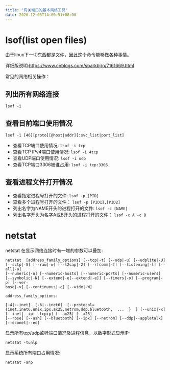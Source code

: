 ```yaml
---
title: "有关端口的基本网络工具"
date: 2020-12-03T14:00:51+08:00
---
```


# lsof(list open files)

由于linux下一切东西都是文件，因此这个命令能够做各种事情。

详细版说明:https://www.cnblogs.com/sparkbj/p/7161669.html

常见的网络相关操作：

## 列出所有网络连接

```lsof -i```

## 查看目前端口使用情况

`lsof -i [46][proto][@host|addr][:svc_list|port_list]`

* 查看TCP端口使用情况: `lsof -i tcp`
* 查看TCP IPv4端口使用情况: `lsof -i 4tcp`
* 查看UDP端口使用情况: `lsof -i udp`
* 查看TCP端口3306被谁占用: `lsof -i tcp:3306`

## 查看进程文件打开情况

* 查看指定进程号打开的文件: `lsof -p [PID]`
* 查看多个进程号打开的文件： `lsof -p [PID1],[PID2]`
* 列出名字为NAME开头的进程打开的文件: `lsof -c [NAME]`
* 列出名字开头为名字A或B开头的进程打开的文件： `lsof -c A -c B`

# netstat

netstat 在显示网络连接时有一堆的参数可以叠加:

```
netstat  [address_family_options] [--tcp|-t] [--udp|-u] [--udplite|-U] [--sctp|-S] [--raw|-w] [--l2cap|-2] [--rfcomm|-f] [--listening|-l] [--all|-a]
[--numeric|-n] [--numeric-hosts] [--numeric-ports] [--numeric-users] [--symbolic|-N] [--extend|-e[--extend|-e]] [--timers|-o] [--program|-p] [--ver‐
bose|-v] [--continuous|-c] [--wide|-W]

address_family_options:

[-4|--inet]  [-6|--inet6]  [--protocol={inet,inet6,unix,ipx,ax25,netrom,ddp,bluetooth,  ...  }  ] [--unix|-x] [--inet|--ip|--tcpip] [--ax25] [--x25]
[--rose] [--ash] [--bluetooth] [--ipx] [--netrom] [--ddp|--appletalk] [--econet|--ec]

```

显示所有tcp/udp监听端口情况及进程信息，以数字形式显示IP:

```
netstat -tunlp
```

显示系统所有端口占用情况:

```
netstat -anp
```

